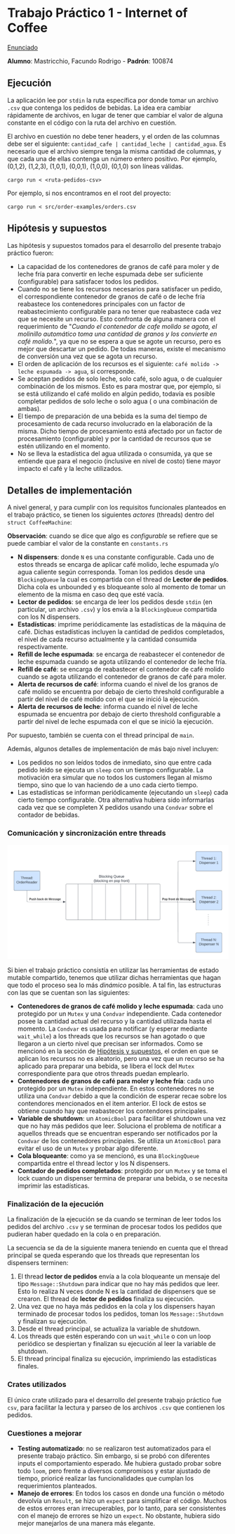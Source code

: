 # Trabajo Práctico 1 - Internet of Coffee

[Enunciado](https://concurrentes-fiuba.github.io/2C2022_tp1.html)

**Alumno**: Mastricchio, Facundo Rodrigo - **Padrón**: 100874

## Ejecución

La aplicación lee por `stdin` la ruta específica por donde tomar un archivo `.csv` que contenga los pedidos de bebidas.
La idea era cambiar rápidamente de archivos, en lugar de tener que cambiar el valor de alguna constante en el código con
la ruta del archivo en cuestión.

El archivo en cuestión no debe tener headers, y el orden de las columnas debe ser el
siguiente: `cantidad_cafe | cantidad_leche | cantidad_agua`.
Es necesario que el archivo siempre tenga la misma cantidad de columnas, y que cada una de ellas contenga un número
entero positivo.
Por ejemplo, (0,1,2), (1,2,3), (1,0,1), (0,0,1), (1,0,0), (0,1,0) son líneas válidas.

    cargo run < <ruta-pedidos-csv>

Por ejemplo, si nos encontramos en el root del proyecto:

    cargo run < src/order-examples/orders.csv

## Hipótesis y supuestos

Las hipótesis y supuestos tomados para el desarrollo del presente trabajo práctico fueron:

- La capacidad de los contenedores de granos de café para moler y de leche fría para convertir en leche espumada debe
  ser suficiente (configurable) para satisfacer todos los pedidos.
- Cuando no se tiene los recursos necesarios para satisfacer un pedido, el correspondiente contenedor de granos de café
  o de leche fría reabastece los contenedores principales
  con un factor de reabastecimiento configurable para no tener que reabastece cada vez que se necesite un recurso. Esto
  confronta de alguna manera con el requerimiento de
  "_Cuando el contenedor de cafe molido se agota, el molinillo automático toma una cantidad de granos y los convierte en
  café molido._",
  ya que no se espera a que se agote un recurso, pero es mejor que descartar un pedido. De todas maneras, existe el
  mecanismo de conversión una vez que se agota un recurso.
- El orden de aplicación de los recursos es el siguiente: `café molido -> leche espumada -> agua`, si corresponde.
- Se aceptan pedidos de solo leche, solo café, solo agua, o de cualquier combinación de los mismos. Esto es para mostrar
  que, por ejemplo,
  si se está utilizando el café molido en algún pedido, todavía es posible completar pedidos de solo leche o solo agua (
  o una combinación de ambas).
- El tiempo de preparación de una bebida es la suma del tiempo de procesamiento de cada recurso involucrado en la
  elaboración de la misma. Dicho tiempo de procesamiento está afectado por un factor de procesamiento (configurable) y
  por la cantidad de recursos que
  se estén utilizando en el momento.
- No se lleva la estadística del agua utilizada o consumida, ya que se entiende que para el negocio (inclusive en nivel
  de costo) tiene mayor impacto el café y la leche utilizados.

## Detalles de implementación

A nivel general, y para cumplir con los requisitos funcionales planteados en el trabajo práctico, se tienen los
siguientes _actores_ (threads) dentro del
`struct CoffeeMachine`:

**Observación**: cuando se dice que algo es _configurable_ se refiere que se puede cambiar el valor de la constante
en `constants.rs`

- **N dispensers**: donde `N` es una constante configurable. Cada uno de estos threads se encarga de aplicar café
  molido, leche espumada y/o agua caliente
  según corresponda. Toman los pedidos desde una `BlockingQueue` la cual es compartida con el thread de **Lector de
  pedidos**. Dicha cola es unbounded
  y es bloqueante solo al momento de tomar un elemento de la misma en caso deq que esté vacía.
- **Lector de pedidos**: se encarga de leer los pedidos desde `stdin` (en particular, un archivo `.csv`) y los envía a
  la `BlockingQueue`
  compartida con los N dispensers.
- **Estadísticas**: imprime periódicamente las estadísticas de la máquina de café. Dichas estadísticas incluyen la
  cantidad de pedidos completados,
  el nivel de cada recurso actualmente y la cantidad consumida respectivamente.
- **Refill de leche espumada**: se encarga de reabastecer el contenedor de leche espumada cuando se agota utilizando el
  contenedor de leche fría.
- **Refill de café**: se encarga de reabastecer el contenedor de café molido cuando se agota utilizando el contenedor de
  granos de café para moler.
- **Alerta de recursos de café**: informa cuando el nivel de los granos de café molido se encuentra por debajo de cierto
  threshold configurable a partir
  del nivel de café molido con el que se inició la ejecución.
- **Alerta de recursos de leche**: informa cuando el nivel de leche espumada se encuentra por debajo de cierto threshold
  configurable a partir
  del nivel de leche espumada con el que se inició la ejecución.

Por supuesto, también se cuenta con el thread principal de `main`.

Además, algunos detalles de implementación de más bajo nivel incluyen:

- Los pedidos no son leídos todos de inmediato, sino que entre cada pedido leído se ejecuta un `sleep` con un tiempo
  configurable.
  La motivación era simular que no todos los customers llegan al mismo tiempo, sino que lo van haciendo de a uno cada
  cierto tiempo.
- Las estadísticas se informan periódicamente (ejecutando un `sleep`) cada cierto tiempo configurable. Otra alternativa
  hubiera sido informarlas cada vez que se completen X pedidos usando una `Condvar` sobre el contador de bebidas.

### Comunicación y sincronización entre threads

!["Comunicación entre thread lector y thread de dispensers"](./img/blocking_queue.png "Comunicación entre thread lector y thread de dispensers")

Si bien el trabajo práctico consistía en utilizar las herramientas de estado mutable compartido, tenemos que utilizar
dichas
herramientas que hagan que todo el proceso sea lo más _dinámico_ posible. A tal fin, las estructuras con las que se
cuentan son las siguientes:

- **Contenedores de granos de café molido y leche espumada**: cada uno protegido por un `Mutex` y una `Condvar`
  independiente. Cada contenedor posee la cantidad actual
  del recurso y la cantidad utilizada hasta el momento. La `Condvar` es usada para notificar (y esperar
  mediante `wait_while`) a los threads que los recursos se han agotado o que llegaron a un cierto nivel
  que precisan ser informados. Como se mencionó en la sección de [Hipótesis y supuestos](#Hipótesis-y-supuestos), el
  orden en que se aplican los recursos no es aleatorio, pero
  una vez que un recurso se ha aplicado para preparar una bebida, se libera el lock del `Mutex` correspondiente para que
  otros threads puedan emplearlo.
- **Contenedores de granos de café para moler y leche fría**: cada uno protegido por un `Mutex` independiente. En estos
  contenedores no se utiliza una `Condvar` debido a que
  la condición de esperar recae sobre los contendores mencionados en el item anterior. El lock de estos se obtiene
  cuando hay que reabastecer los contendores principales.
- **Variable de shutdown**: un `AtomicBool` para facilitar el shutdown una vez que no hay más pedidos que leer.
  Soluciona el problema de notificar a aquellos threads que se encuentran esperando
  ser notificados por la `Condvar` de los contenedores principales. Se utiliza un `AtomicBool` para evitar el uso de
  un `Mutex` y probar algo diferente.
- **Cola bloqueante**: como ya se mencionó, es una `BlockingQueue` compartida entre el thread lector y los N dispensers.
- **Contador de pedidos completados**: protegido por un `Mutex` y se toma el lock cuando un dispenser termina de
  preparar una bebida, o se necesita imprimir las estadísticas.

### Finalización de la ejecución

La finalización de la ejecución se da cuando se terminan de leer todos los pedidos del archivo `.csv` y se terminan de
procesar todos los pedidos que pudieran haber quedado en la cola o en preparación.

La secuencia se da de la siguiente manera teniendo en cuenta que el thread principal se queda esperando que los threads
que representan los dispensers terminen:

1) El thread **lector de pedidos** envía a la cola bloqueante un mensaje del tipo `Message::Shutdown` para indicar que
   no hay más pedidos que leer. Esto lo realiza N veces donde N
   es la cantidad de dispensers que se crearon. El thread de **lector de pedidos** finaliza su ejecución.
2) Una vez que no haya más pedidos en la cola y los dispensers hayan terminado de procesar todos los pedidos, toman
   los `Message::Shutdown` y finalizan su ejecución.
3) Desde el thread principal, se actualiza la variable de shutdown.
4) Los threads que estén esperando con un `wait_while` o con un loop periódico se despiertan y finalizan su ejecución al
   leer la variable de shutdown.
5) El thread principal finaliza su ejecución, imprimiendo las estadísticas finales.

### Crates utilizados

El único crate utilizado para el desarrollo del presente trabajo práctico fue `csv`, para facilitar la lectura y parseo
de los archivos `.csv` que contienen los pedidos.

### Cuestiones a mejorar

- **Testing automatizado**: no se realizaron test automatizados para el presente trabajo práctico. Sin embargo, si se
  probó con diferentes inputs el comportamiento esperado.
  Me hubiera gustado probar sobre todo `loom`, pero frente a diversos compromisos y estar ajustado de tiempo, prioricé
  realizar las funcionalidades que cumplan los requerimientos planteados.
- **Manejo de errores**: En todos los casos en donde una función o método devolvía un `Result`, se hizo un `expect` para
  simplificar el código. Muchos de estos errores eran irrecuperables,
  por lo tanto, para ser consistentes con el manejo de errores se hizo un `expect`. No obstante, hubiera sido mejor
  manejarlos de una manera más elegante.
